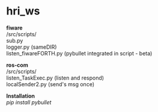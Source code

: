 # hri_ws

__fiware__\
/src/scripts/\
sub.py\
logger.py (sameDIR)\
listen_fiwareFORTH.py (pybullet integrated in script - beta)

__ros-com__\
/src/scripts/\
listen_TaskExec.py (listen and respond)\
localSender2.py (send's msg once)

__Installation__\
_pip install pybullet_


